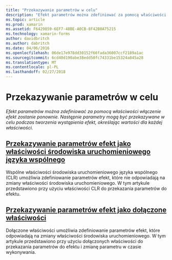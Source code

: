 ```yaml
---
title: "Przekazywanie parametrów w celu"
description: "Efekt parametrów można zdefiniować za pomocą właściwości włączenie efekt zostanie ponownie. Następnie parametry mogą być przekazywane w celu podczas tworzenia wystąpienia efekt, określając wartości dla każdej właściwości."
ms.topic: article
ms.prod: xamarin
ms.assetid: F6429859-6EF7-48BE-A0CB-8F42B8A75215
ms.technology: xamarin-forms
author: davidbritch
ms.author: dabritch
ms.date: 04/06/2016
ms.openlocfilehash: 06de17e978dd30152f66fada36007ccf2189a1ac
ms.sourcegitcommit: 6cd40d190abe38edd50fc74331be15324a845a28
ms.translationtype: MT
ms.contentlocale: pl-PL
ms.lasthandoff: 02/27/2018
---
```

# <a name="passing-parameters-to-an-effect"></a>Przekazywanie parametrów w celu

_Efekt parametrów można zdefiniować za pomocą właściwości włączenie efekt zostanie ponownie. Następnie parametry mogą być przekazywane w celu podczas tworzenia wystąpienia efekt, określając wartości dla każdej właściwości._

## <a name="passing-effect-parameters-as-common-language-runtime-propertiesclr-propertiesmd"></a>[Przekazywanie parametrów efekt jako właściwości środowiska uruchomieniowego języka wspólnego](clr-properties.md)

Wspólne właściwości środowiska uruchomieniowego języka wspólnego (CLR) umożliwia zdefiniowanie parametrów efekt, które nie odpowiadają na zmiany właściwości środowiska uruchomieniowego. W tym artykule przedstawiono przy użyciu właściwości CLR do przekazania parametrów do efektu.

## <a name="passing-effect-parameters-as-attached-propertiesattached-propertiesmd"></a>[Przekazywanie parametrów efekt jako dołączone właściwości](attached-properties.md)

Dołączone właściwości umożliwia zdefiniowanie parametrów efekt, które odpowiadają na zmiany właściwości środowiska uruchomieniowego. W tym artykule przedstawiono przy użyciu dołączonych właściwości do przekazania parametrów do efektu i zmianę parametru w czasie wykonywania.


